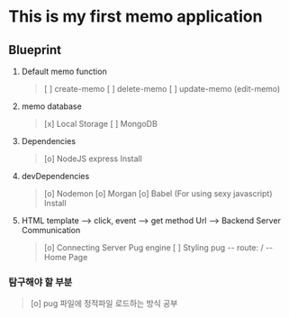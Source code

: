 # This is my first memo application

## Blueprint

1. Default memo function
    > [ ] create-memo
    > [ ] delete-memo
    > [ ] update-memo (edit-memo)

2. memo database 
    > [x] Local Storage
    > [ ] MongoDB

3. Dependencies
    > [o] NodeJS express Install

4. devDependencies
    > [o] Nodemon
    > [o] Morgan 
    > [o] Babel (For using sexy javascript) Install

5. HTML template --> click, event --> get method Url --> Backend Server Communication 
   > [o] Connecting Server Pug engine
   > [ ] Styling pug -- route: / -- Home Page


### 탐구해야 할 부분
 > [o] pug 파일에 정적파일 로드하는 방식 공부
